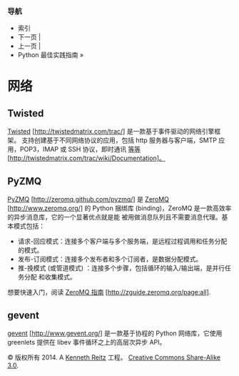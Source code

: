 ### 导航

*   索引
*   下一页 |
*   上一页 |
*   Python 最佳实践指南 »

# 网络

## Twisted

[Twisted](http://twistedmatrix.com/trac/) [http://twistedmatrix.com/trac/] 是一款基于事件驱动的网络引擎框架。 支持创建基于不同网络协议的应用，包括 http 服务器与客户端，SMTP 应用，POP3，IMAP 或 SSH 协议，即时通讯 [等等](http://twistedmatrix.com/trac/wiki/Documentation) [http://twistedmatrix.com/trac/wiki/Documentation]。

## PyZMQ

[PyZMQ](http://zeromq.github.com/pyzmq/) [http://zeromq.github.com/pyzmq/] 是 [ZeroMQ](http://www.zeromq.org/) [http://www.zeromq.org/] 的 Python 捆绑库 (binding)，ZeroMQ 是一款高效率的异步消息库，它的一个显著优点就是能 被用做消息队列且不需要消息代理。基本模式包括：

*   请求-回应模式：连接多个客户端与多个服务端，是远程过程调用和任务分配的模式。
*   发布-订阅模式：连接多个发布者和多个订阅者，是数据分配模式。
*   推-挽模式 (或管道模式) ：连接多个步骤，包括循环的输入/输出端，是并行任务分配 和收集模式。

想要快速入门，阅读 [ZeroMQ 指南](http://zguide.zeromq.org/page:all) [http://zguide.zeromq.org/page:all].

## gevent

[gevent](http://www.gevent.org/) [http://www.gevent.org/] 是一款基于协程的 Python 网络库，它使用 greenlets 提供在 libev 事件循环之上的高层次异步 API。

© 版权所有 2014\. A <a href="http://kennethreitz.com/pages/open-projects.html">Kenneth Reitz</a> 工程。 <a href="http://creativecommons.org/licenses/by-nc-sa/3.0/"> Creative Commons Share-Alike 3.0</a>.